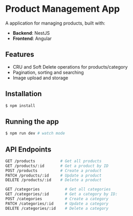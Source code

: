 # Product Management App

A application for managing products, built with:

- **Backend**: NestJS
- **Frontend**: Angular

## Features
- CRU and Soft Delete operations for products/category
- Pagination, sorting and searching
- Image upload and storage

## Installation

```bash
$ npm install
```

## Running the app
```bash
$ npm run dev # watch mode
```

## API Endpoints
```bash
GET /products           # Get all products
GET /products/:id       # Get a product by ID
POST /products          # Create a product
PATCH /products/:id     # Update a product
DELETE /products/:id    # Delete a product

GET /categories           # Get all categories
GET /categories/:id       # Get a category by ID:
POST /categories          # Create a category
PATCH /categories/:id     # Update a category
DELETE /categories/:id    # Delete a category
```
